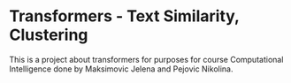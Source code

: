 # Transformers - Text Similarity, Clustering

This is a project about transformers for purposes for course Computational Intelligence done by Maksimovic Jelena and Pejovic Nikolina.

